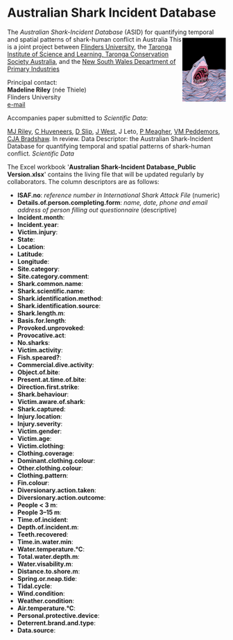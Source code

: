 # Australian Shark Incident Database

The _Australian Shark-Incident Database_ (ASID) for quantifying temporal and spatial patterns of shark-human conflict in Australia
<img align="right" src="ASID.jpg" alt="ASID shark" width="100" style="margin-top: 5px">
This is a joint project between <a href="http://www.flinders.edu.au">Flinders University</a>, the <a href="https://taronga.org.au/education/taronga-institute-of-science-and-learning">Taronga Institute of Science and Learning, Taronga Conservation Society Australia</a>, and the <a href="https://www.dpi.nsw.gov.au">New South Wales Department of Primary Industries</a>

Principal contact:<br>
<strong>Madeline Riley</strong> (née Thiele)<br>
Flinders University<br>
<a href="mailto:madeline.thiele@flinders.edu.au">e-mail</a>

Accompanies paper submitted to _Scientific Data_:

<a href="https://www.linkedin.com/in/madeline-thiele-7704b614a/">MJ Riley</a>, <a href="https://www.flinders.edu.au/people/charlie.huveneers">C Huveneers</a>, <a href="https://www.linkedin.com/in/david-slip-b539804b/?originalSubdomain=au">D Slip</a>, <a href="https://taronga.org.au/conservation-and-science/our-team">J West</a>, J Leto, <a href="https://www.linkedin.com/in/phoebe-meagher-471979133/?originalSubdomain=au">P Meagher</a>, <a href="https://www.dpi.nsw.gov.au/about-us/research-development/staff/staff-profiles/vic-peddemors">VM Peddemors</a>, <a href="http://www.flinders.edu.au/people/corey.bradshaw">CJA Bradshaw</a>. In review. Data Descriptor: the Australian Shark-Incident Database for quantifying temporal and spatial patterns of shark-human conflict. _Scientific Data_

The Excel workbook '<strong>Australian Shark-Incident Database_Public Version.xlsx</strong>' contains the living file that will be updated regularly by collaborators. The column descriptors are as follows:

- <strong>ISAF.no</strong>: <em>reference number in International Shark Attack File</em> (numeric)
- <strong>Details.of.person.completing.form</strong>: <em>name, date, phone and email address of person filling out questionnaire</em> (descriptive)
- <strong>Incident.month</strong>: 
- <strong>Incident.year</strong>: 
- <strong>Victim.injury</strong>: 
- <strong>State</strong>: 
- <strong>Location</strong>: 
- <strong>Latitude</strong>: 
- <strong>Longitude</strong>: 
- <strong>Site.category</strong>: 
- <strong>Site.category.comment</strong>: 
- <strong>Shark.common.name</strong>: 
- <strong>Shark.scientific.name</strong>: 
- <strong>Shark.identification.method</strong>: 
- <strong>Shark.identification.source</strong>: 
- <strong>Shark.length.m</strong>: 
- <strong>Basis.for.length</strong>: 
- <strong>Provoked.unprovoked</strong>: 
- <strong>Provocative.act</strong>: 
- <strong>No.sharks</strong>: 
- <strong>Victim.activity</strong>: 
- <strong>Fish.speared?</strong>: 
- <strong>Commercial.dive.activity</strong>: 
- <strong>Object.of.bite</strong>: 
- <strong>Present.at.time.of.bite</strong>: 
- <strong>Direction.first.strike</strong>: 
- <strong>Shark.behaviour</strong>: 
- <strong>Victim.aware.of.shark</strong>: 
- <strong>Shark.captured</strong>: 
- <strong>Injury.location</strong>: 
- <strong>Injury.severity</strong>: 
- <strong>Victim.gender</strong>: 
- <strong>Victim.age</strong>: 
- <strong>Victim.clothing</strong>: 
- <strong>Clothing.coverage</strong>: 
- <strong>Dominant.clothing.colour</strong>: 
- <strong>Other.clothing.colour</strong>: 
- <strong>Clothing.pattern</strong>: 
- <strong>Fin.colour</strong>: 
- <strong>Diversionary.action.taken</strong>: 
- <strong>Diversionary.action.outcome</strong>: 
- <strong>People < 3 m</strong>: 
- <strong>People 3–15 m</strong>: 
- <strong>Time.of.incident</strong>: 
- <strong>Depth.of.incident.m</strong>: 
- <strong>Teeth.recovered</strong>: 
- <strong>Time.in.water.min</strong>: 
- <strong>Water.temperature.°C</strong>: 
- <strong>Total.water.depth.m</strong>: 
- <strong>Water.visability.m</strong>: 
- <strong>Distance.to.shore.m</strong>: 
- <strong>Spring.or.neap.tide</strong>: 
- <strong>Tidal.cycle</strong>: 
- <strong>Wind.condition</strong>: 
- <strong>Weather.condition</strong>: 
- <strong>Air.temperature.°C</strong>: 
- <strong>Personal.protective.device</strong>: 
- <strong>Deterrent.brand.and.type</strong>: 
- <strong>Data.source</strong>: 


